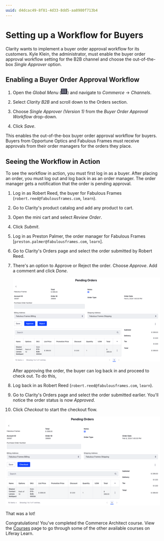 ```yaml
---
uuid: d4dcac49-8f81-4d33-8dd5-aa8980f713b4
---
```

# Setting up a Workflow for Buyers

Clarity wants to implement a buyer order approval workflow for its customers. Kyle Klein, the administrator, must enable the buyer order approval workflow setting for the B2B channel and choose the out-of-the-box *Single Approver* option. 

## Enabling a Buyer Order Approval Workflow

1. Open the *Global Menu* (![Global Menu](../../images/icon-applications-menu.png)) and navigate to *Commerce* &rarr; *Channels*.

1. Select *Clarity B2B* and scroll down to the Orders section.

1. Choose *Single Approver (Version 1)* from the *Buyer Order Approval Workflow* drop-down.

1. Click *Save*.

This enables the out-of-the-box buyer order approval workflow for buyers. Buyers from Opportune Optics and Fabulous Frames must receive approvals from their order managers for the orders they place.

## Seeing the Workflow in Action

To see the workflow in action, you must first log in as a buyer. After placing an order, you must log out and log back in as an order manager. The order manager gets a notification that the order is pending approval.

1. Log in as Robert Reed, the buyer for Fabulous Frames (`robert.reed@fabulousframes.com`, `learn`).

1. Go to Clarity's product catalog and add any product to cart.

1. Open the mini cart and select *Review Order*.

1. Click *Submit*.

1. Log in as Preston Palmer, the order manager for Fabulous Frames [`preston.palmer@fabulousframes.com`, `learn`].

1. Go to Clarity's Orders page and select the order submitted by Robert Reed.

1. There's an option to Approve or Reject the order. Choose *Approve*. Add a comment and click *Done*.

   ![Approve or reject the order placed by the buyer.](./setting-up-a-workflow-for-buyers/images/01.png)

   After approving the order, the buyer can log back in and proceed to check out. To do this,

1. Log back in as Robert Reed (`robert.reed@fabulousframes.com`, `learn`).

1. Go to Clarity's Orders page and select the order submitted earlier. You'll notice the order status is now *Approved*.

1. Click *Checkout* to start the checkout flow.

![The buyer can continue checking out the approved order.](./setting-up-a-workflow-for-buyers/images/02.png)

That was a lot!

Congratulations! You've completed the Commerce Architect course. View the [Courses](../../index.md) page to go through some of the other available courses on Liferay Learn.
